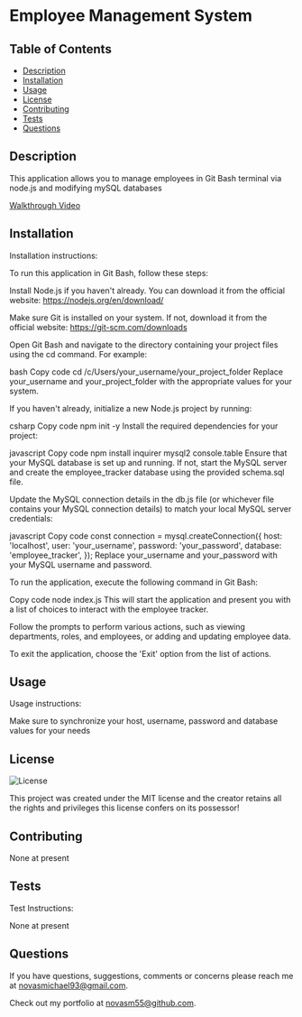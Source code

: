 # Employee Management System

## Table of Contents

* [Description](#description)
* [Installation](#installation)
* [Usage](#usage)
* [License](#license)
* [Contributing](#contributing)
* [Tests](#tests)
* [Questions](#questions)

## Description 

This application allows you to manage employees in Git Bash terminal via node.js and modifying mySQL databases

[Walkthrough Video](https://github.com/novasm55/employee-tracker/blob/c75797b7b8cfedfaf3afc6e7dbecbe608b3e221d/employeetrackerWalkThroughVideo.mp4)

## Installation

Installation instructions:

To run this application in Git Bash, follow these steps: 


Install Node.js if you haven't already. You can download it from the official website: https://nodejs.org/en/download/

Make sure Git is installed on your system. If not, download it from the official website: https://git-scm.com/downloads

Open Git Bash and navigate to the directory containing your project files using the cd command. For example:

bash
Copy code
cd /c/Users/your_username/your_project_folder
Replace your_username and your_project_folder with the appropriate values for your system.

If you haven't already, initialize a new Node.js project by running:

csharp
Copy code
npm init -y
Install the required dependencies for your project:

javascript
Copy code
npm install inquirer mysql2 console.table
Ensure that your MySQL database is set up and running. If not, start the MySQL server and create the employee_tracker database using the provided schema.sql file.

Update the MySQL connection details in the db.js file (or whichever file contains your MySQL connection details) to match your local MySQL server credentials:

javascript
Copy code
const connection = mysql.createConnection({
  host: 'localhost',
  user: 'your_username',
  password: 'your_password',
  database: 'employee_tracker',
});
Replace your_username and your_password with your MySQL username and password.

To run the application, execute the following command in Git Bash:

Copy code
node index.js
This will start the application and present you with a list of choices to interact with the employee tracker.

Follow the prompts to perform various actions, such as viewing departments, roles, and employees, or adding and updating employee data.

To exit the application, choose the 'Exit' option from the list of actions.



## Usage

Usage instructions:

Make sure to synchronize your host, username, password and database values for your needs

## License


  
  ![License](https://img.shields.io/badge/license-MIT-red.svg)

  This project was created under the MIT license and the creator retains all the rights and privileges this license confers on its possessor!

## Contributing

None at present

## Tests

Test Instructions:

None at present

## Questions

If you have questions, suggestions, comments or concerns please reach me at novasmichael93@gmail.com. 

Check out my portfolio at novasm55@github.com.